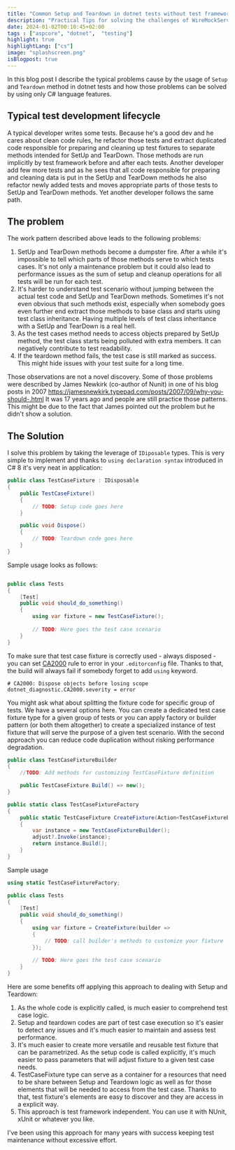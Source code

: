 ```yaml
---
title: "Common Setup and Teardown in dotnet tests without test framework magic"
description: "Practical Tips for solving the challenges of WireMockServer instance re-usage"
date: 2024-01-02T00:10:45+02:00
tags : ["aspcore", "dotnet",  "testing"]
highlight: true
highlightLang: ["cs"]
image: "splashscreen.png"
isBlogpost: true
---
```



In this blog post I describe the typical problems cause by the usage of `Setup` and `Teardown` method in dotnet tests and how those problems can be solved by using only C# language features.

<!--more--> 

## Typical test development lifecycle

A typical developer writes some tests. Because he's a good dev and he cares about clean code rules, he refactor those tests and extract duplicated code responsible for preparing and cleaning up test fixtures to separate methods intended for SetUp and TearDown. Those methods are run implicitly by test framework before and after each tests. Another developer add few more tests and as he sees that all code responsible for preparing and cleaning data is put in the SetUp and TearDown methods he also refactor newly added tests and moves appropriate parts of those tests to SetUp and TearDown methods. Yet another developer follows the same path. 

## The problem
The work pattern described above leads to the following problems:

1. SetUp and TearDown methods become a dumpster fire. After a while it's impossible to tell which parts of those methods serve to which tests cases. It's not only a maintenance problem but it could also lead to performance issues as the sum of setup and cleanup operations for all tests will be run for each test.
2. It's harder to understand test scenario without jumping between the actual test code and SetUp and TearDown methods. Sometimes it's not even obvious that such methods exist, especially when somebody goes even further end extract those methods to base class and starts using test class inheritance. Having multiple levels of test class inheritance with a SetUp and TearDown is a real hell.
3. As the test cases method needs to access objects prepared by SetUp method, the test class starts being polluted with extra members. It can negatively contribute to test readability.
4. If the teardown method fails, the test case is still marked as success. This might hide issues with your test suite for a long time.

Those observations are not a novel discovery. Some of those problems were described by James Newkirk (co-author of Nunit) in one of his blog posts in 2007 https://jamesnewkirk.typepad.com/posts/2007/09/why-you-should-.html It was 17 years ago and people are still practice those patterns. This might be due to the fact that James pointed out the problem but he didn't show a solution.

## The Solution

I solve this problem by taking the leverage of `IDiposable` types. This is very simple to implement and thanks to `using declaration syntax` introduced in C# 8 it's very neat in application:


```cs
public class TestCaseFixture : IDisposable
{
    public TestCaseFixture()
    {
        // TODO: Setup code goes here
    }

    public void Dispose()
    {
        // TODO: Teardown code goes here
    }
}
```

Sample usage looks as follows:

```cs

public class Tests
{
    [Test]
    public void should_do_something()
    {
        using var fixture = new TestCaseFixture();
        
        // TODO: Here goes the test case scenario        
    }
}    

```

To make sure that test case fixture is correctly used - always disposed - you can set [CA2000](https://learn.microsoft.com/en-us/dotnet/fundamentals/code-analysis/quality-rules/ca2000) rule to error in your `.editorconfig` file. Thanks to that, the build will always fail if somebody forget to add `using` keyword.

```
# CA2000: Dispose objects before losing scope
dotnet_diagnostic.CA2000.severity = error
```

You might ask what about splitting the fixture code for specific group of tests. We have a several options here. You can create a dedicated test case fixture type for a given group of tests or you can apply factory or builder pattern (or both them altogether) to create a specialized instance of test fixture that will serve the purpose of a given test scenario. With the second approach you can reduce code duplication without risking performance degradation. 


```cs
public class TestCaseFixtureBuilder
{
    //TODO: Add methods for customizing TestCaseFixture definition

    public TestCaseFixture Build() => new();
}

public static class TestCaseFixtureFactory
{
    public static TestCaseFixture CreateFixture(Action<TestCaseFixtureBuilder>? adjust = null)
    {
        var instance = new TestCaseFixtureBuilder();
        adjust?.Invoke(instance);
        return instance.Build();
    }
}
```

Sample usage 


```cs
using static TestCaseFixtureFactory;

public class Tests
{
    [Test]
    public void should_do_something()
    {
        using var fixture = CreateFixture(builder =>
        {
            // TODO: call builder's methods to customize your fixture
        });
        
        // TODO: Here goes the test case scenario        
    }
}    
```


Here are some benefits off applying this approach to dealing with Setup and Teardown:

1. As the whole code is explicitly called, is much easier to comprehend test case logic.
2. Setup and teardown codes are part of test case execution so it's easier to detect any issues and it's much easier to maintain and assess test performance.
3. It's much easier to create more versatile and reusable test fixture that can be parametrized. As the setup code is called explicitly, it's much easier to pass parameters that will adjust fixture to a given test case needs.
4. TestCaseFixture type can serve as a container for a resources that need to be share between Setup and Teardown logic as well as for those elements that will be needed to access from the test case. Thanks to that, test fixture's elements are easy to discover and they are access in a explicit way.
5. This approach is test framework independent. You can use it with NUnit, xUnit or whatever you like.

I've been using this approach for many years with success keeping test maintenance without excessive effort. 

